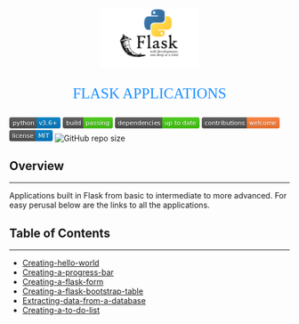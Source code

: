 <!-- ---
Title: Flask Applications
Author: Roland Ferrao
Date: December 30, 2019
Output: 
    html_document:
    css: styles.css
    theme: null
    higlight: null
--- -->

<p align="center"><img width=35% src="images/flask-logo.png"></p>

<!-- <body style="background-color:powderblue;"> -->
<!-- .markdown-preview.markdown-preview  -->
<!-- { -->
<p align="center" style="color:DodgerBlue; font-family:cambria; font-variant: normal; font-size:20pt">FLASK APPLICATIONS
</p>
<!-- } -->
<!-- </body> -->

<!-- <span style="color: #f2cf4a; font-family: Babas; font-size: 5em;">INSPIRATION DAY</span> -->


![Python](images/python-3.6.png) ![Build Status](images/build-passing.png) ![Dependecies](images/dependencies.png) ![Contributions Welcome](images/contributions-welcome.png) ![MIT license](images/mit-license.png) <img alt="GitHub repo size" src="https://img.shields.io/github/repo-size/manchester9/data-applications">


## **Overview**

***
Applications built in Flask from basic to intermediate to more advanced. For easy perusal below are the links to all the applications.

## **Table of Contents**
***

* [Creating-hello-world](flask-hello-world)
* [Creating-a-progress-bar](flask-progress-bar)
* [Creating-a-flask-form](flask-form)
* [Creating-a-flask-bootstrap-table](flask-bootstrap-table)
* [Extracting-data-from-a-database](flask-extract-sqlite-db-data)
* [Creating-a-to-do-list](flask-to-do-app)
